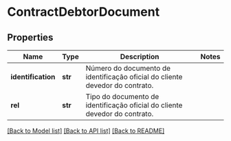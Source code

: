 # ContractDebtorDocument

## Properties
Name | Type | Description | Notes
------------ | ------------- | ------------- | -------------
**identification** | **str** | Número do documento de identificação oficial do cliente devedor do contrato. | 
**rel** | **str** | Tipo do documento de identificação oficial do cliente devedor do contrato. | 

[[Back to Model list]](../README.md#documentation-for-models) [[Back to API list]](../README.md#documentation-for-api-endpoints) [[Back to README]](../README.md)

